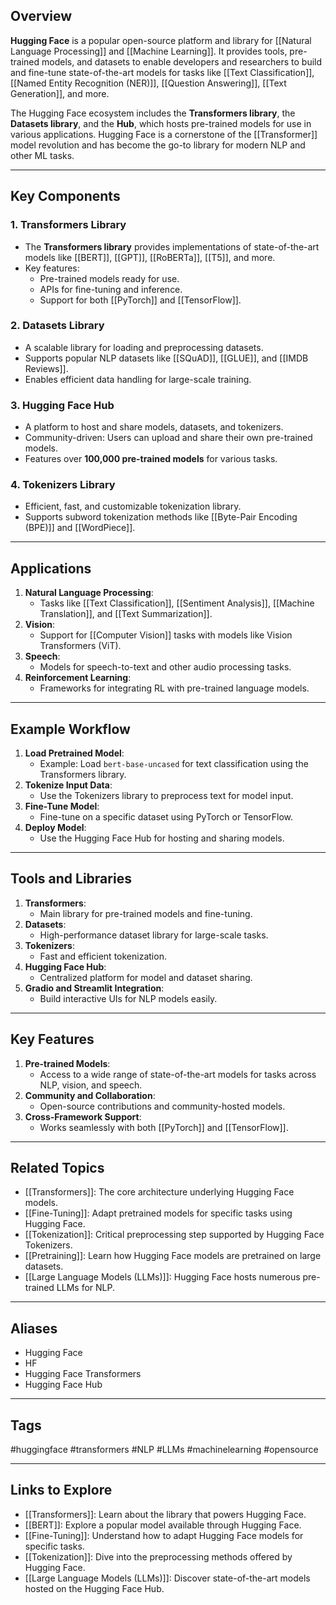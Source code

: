 ## Overview
**Hugging Face** is a popular open-source platform and library for [[Natural Language Processing]] and [[Machine Learning]]. It provides tools, pre-trained models, and datasets to enable developers and researchers to build and fine-tune state-of-the-art models for tasks like [[Text Classification]], [[Named Entity Recognition (NER)]], [[Question Answering]], [[Text Generation]], and more.

The Hugging Face ecosystem includes the **Transformers library**, the **Datasets library**, and the **Hub**, which hosts pre-trained models for use in various applications. Hugging Face is a cornerstone of the [[Transformer]] model revolution and has become the go-to library for modern NLP and other ML tasks.

---

## Key Components

### **1. Transformers Library**
- The **Transformers library** provides implementations of state-of-the-art models like [[BERT]], [[GPT]], [[RoBERTa]], [[T5]], and more.
- Key features:
  - Pre-trained models ready for use.
  - APIs for fine-tuning and inference.
  - Support for both [[PyTorch]] and [[TensorFlow]].

### **2. Datasets Library**
- A scalable library for loading and preprocessing datasets.
- Supports popular NLP datasets like [[SQuAD]], [[GLUE]], and [[IMDB Reviews]].
- Enables efficient data handling for large-scale training.

### **3. Hugging Face Hub**
- A platform to host and share models, datasets, and tokenizers.
- Community-driven: Users can upload and share their own pre-trained models.
- Features over **100,000 pre-trained models** for various tasks.

### **4. Tokenizers Library**
- Efficient, fast, and customizable tokenization library.
- Supports subword tokenization methods like [[Byte-Pair Encoding (BPE)]] and [[WordPiece]].

---

## Applications

1. **Natural Language Processing**:
   - Tasks like [[Text Classification]], [[Sentiment Analysis]], [[Machine Translation]], and [[Text Summarization]].
2. **Vision**:
   - Support for [[Computer Vision]] tasks with models like Vision Transformers (ViT).
3. **Speech**:
   - Models for speech-to-text and other audio processing tasks.
4. **Reinforcement Learning**:
   - Frameworks for integrating RL with pre-trained language models.

---

## Example Workflow

1. **Load Pretrained Model**:
   - Example: Load `bert-base-uncased` for text classification using the Transformers library.
2. **Tokenize Input Data**:
   - Use the Tokenizers library to preprocess text for model input.
3. **Fine-Tune Model**:
   - Fine-tune on a specific dataset using PyTorch or TensorFlow.
4. **Deploy Model**:
   - Use the Hugging Face Hub for hosting and sharing models.

---

## Tools and Libraries

1. **Transformers**:
   - Main library for pre-trained models and fine-tuning.
2. **Datasets**:
   - High-performance dataset library for large-scale tasks.
3. **Tokenizers**:
   - Fast and efficient tokenization.
4. **Hugging Face Hub**:
   - Centralized platform for model and dataset sharing.
5. **Gradio and Streamlit Integration**:
   - Build interactive UIs for NLP models easily.

---

## Key Features

1. **Pre-trained Models**:
   - Access to a wide range of state-of-the-art models for tasks across NLP, vision, and speech.
2. **Community and Collaboration**:
   - Open-source contributions and community-hosted models.
3. **Cross-Framework Support**:
   - Works seamlessly with both [[PyTorch]] and [[TensorFlow]].

---

## Related Topics

- [[Transformers]]: The core architecture underlying Hugging Face models.
- [[Fine-Tuning]]: Adapt pretrained models for specific tasks using Hugging Face.
- [[Tokenization]]: Critical preprocessing step supported by Hugging Face Tokenizers.
- [[Pretraining]]: Learn how Hugging Face models are pretrained on large datasets.
- [[Large Language Models (LLMs)]]: Hugging Face hosts numerous pre-trained LLMs for NLP.

---

## Aliases
- Hugging Face
- HF
- Hugging Face Transformers
- Hugging Face Hub

---

## Tags
#huggingface #transformers #NLP #LLMs #machinelearning #opensource

---

## Links to Explore
- [[Transformers]]: Learn about the library that powers Hugging Face.
- [[BERT]]: Explore a popular model available through Hugging Face.
- [[Fine-Tuning]]: Understand how to adapt Hugging Face models for specific tasks.
- [[Tokenization]]: Dive into the preprocessing methods offered by Hugging Face.
- [[Large Language Models (LLMs)]]: Discover state-of-the-art models hosted on the Hugging Face Hub.